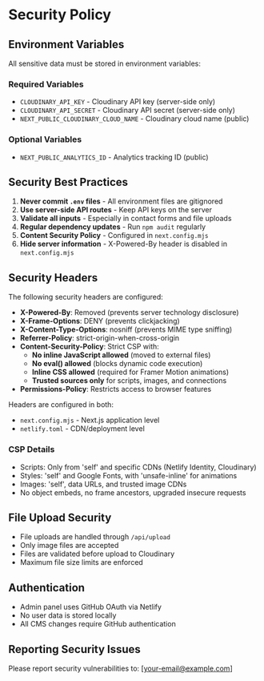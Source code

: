 # Security Policy

## Environment Variables

All sensitive data must be stored in environment variables:

### Required Variables
- `CLOUDINARY_API_KEY` - Cloudinary API key (server-side only)
- `CLOUDINARY_API_SECRET` - Cloudinary API secret (server-side only)
- `NEXT_PUBLIC_CLOUDINARY_CLOUD_NAME` - Cloudinary cloud name (public)

### Optional Variables
- `NEXT_PUBLIC_ANALYTICS_ID` - Analytics tracking ID (public)

## Security Best Practices

1. **Never commit `.env` files** - All environment files are gitignored
2. **Use server-side API routes** - Keep API keys on the server
3. **Validate all inputs** - Especially in contact forms and file uploads
4. **Regular dependency updates** - Run `npm audit` regularly
5. **Content Security Policy** - Configured in `next.config.mjs`
6. **Hide server information** - X-Powered-By header is disabled in `next.config.mjs`

## Security Headers

The following security headers are configured:

- **X-Powered-By**: Removed (prevents server technology disclosure)
- **X-Frame-Options**: DENY (prevents clickjacking)
- **X-Content-Type-Options**: nosniff (prevents MIME type sniffing)
- **Referrer-Policy**: strict-origin-when-cross-origin
- **Content-Security-Policy**: Strict CSP with:
  - **No inline JavaScript allowed** (moved to external files)
  - **No eval() allowed** (blocks dynamic code execution)
  - **Inline CSS allowed** (required for Framer Motion animations)
  - **Trusted sources only** for scripts, images, and connections
- **Permissions-Policy**: Restricts access to browser features

Headers are configured in both:
- `next.config.mjs` - Next.js application level
- `netlify.toml` - CDN/deployment level

### CSP Details
- Scripts: Only from 'self' and specific CDNs (Netlify Identity, Cloudinary)
- Styles: 'self' and Google Fonts, with 'unsafe-inline' for animations
- Images: 'self', data URLs, and trusted image CDNs
- No object embeds, no frame ancestors, upgraded insecure requests

## File Upload Security

- File uploads are handled through `/api/upload`
- Only image files are accepted
- Files are validated before upload to Cloudinary
- Maximum file size limits are enforced

## Authentication

- Admin panel uses GitHub OAuth via Netlify
- No user data is stored locally
- All CMS changes require GitHub authentication

## Reporting Security Issues

Please report security vulnerabilities to: [your-email@example.com]